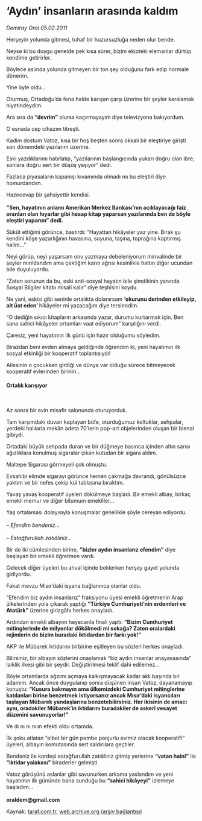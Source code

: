 # ‘Aydın’ insanların arasında kaldım

*Demiray Oral 05.02.2011*

<div class="yazi"><p>Herşeyin yolunda gitmesi, tuhaf bir huzursuzluğa neden olur bende.</p>
<p>Neyse ki bu duygu genelde pek kısa sürer, bizim ekipteki elemanlar dürtüp kendime getirirler.</p>
<p>Böylece aslında yolunda gitmeyen bir ton şey olduğunu fark edip normale dönerim.</p>
<p>Yine öyle oldu...</p>
<p>Oturmuş, Ortadoğu’da fena halde karışan çarşı üzerine bir şeyler karalamak niyetindeydim.</p>
<p>Ara sıra da <b>“devrim”</b> olursa kaçırmayayım diye televizyona bakıyordum.</p>
<p>O esnada cep cihazım titreşti.</p>
<p>Kadim dostum Vatoz, kısa bir hoş beşten sonra okkalı bir eleştiriye girişti son dönemdeki yazılarım üzerine.</p>
<p>Eski yazdıklarımı hatırlatıp, “yazılarının başlangıcında yukarı doğru olan ibre, sonlara doğru sert bir düşüş yaşıyor” dedi.</p>
<p>Fazlaca piyasaların kapanışı kıvamında olmadı mı bu eleştiri diye homurdandım.</p>
<p>Hazırcevap bir şahsiyettir kendisi.<br/><br/><b>"Sen, hayatının anlamı Amerikan Merkez Bankası’nın açıklayacağı faiz oranları olan hıyarlar gibi hesap kitap yaparsan yazılarında ben de böyle eleştiri yaparım” dedi.</b></p>
<p>Sükût ettiğimi görünce, bastırdı: “Hayattan hikâyeler yaz yine. Bırak şu kendini köşe yazarlığının havasına, suyuna, taşına, toprağına kaptırmış halini...”</p>
<p>Neyi görüp, neyi yaşarsam onu yazmaya debeleniyorum minvalinde bir şeyler mırıldandım ama çektiğim karın ağrısı kesinlikle hattın diğer ucundan bile duyuluyordu.</p>
<p>“Zaten sorunun da bu, eski anti-sosyal hayatın bile şimdikinin yanında Sosyal Bilgiler kitabı misali kalır” diye teşhisini koydu.</p>
<p>Ne yani, eskisi gibi seninle ortalıkta dolanırsam <b>‘okurunu derinden etkileyip, alt üst eden’ </b>hikâyeler mi yazacağım diye terslendim.</p>
<p>“O dediğin sıkıcı kitapların arkasında yazar, durumu kurtarmak için. Ben sana sahici hikâyeler ortamları vaat ediyorum” karşılığını verdi. </p>
<p>Çaresiz, yeni hayatımın ilk günü için hazır olduğumu söyledim.</p>
<p>Birazdan beni evden almaya geldiğinde öğrendim ki, yeni hayatımın ilk sosyal etkinliği bir kooperatif toplantısıydı!</p>
<p>Ailesinin o çocukken girdiği ve dünya var olduğu sürece bitmeyecek kooperatif evlerinden birinin... </p><b>
</b>
<h4>Ortalık karışıyor</h4><b>
<p></p></b> 
<p>Az sonra bir evin misafir salonunda oturuyorduk.</p>
<p>Tam karşımdaki duvarı kaplayan büfe, oturduğumuz koltuklar, sehpalar, yerdeki halılarla mekân adeta 70’lerin pop-art objelerinden oluşan bir bienal gibiydi.</p>
<p>Ortadaki büyük sehpada duran ve bir düğmeye basınca içinden altın sarısı ağızlıklara konulmuş sigaralar çıkan kutudan bir sigara aldım.</p>
<p>Maltepe Sigarası görmeyeli çok olmuştu.</p>
<p>Evsahibi elimde sigarayı görünce hemen çakmağa davrandı, gönülsüzce yaktım ve bir nefes çekip kül tablasına bıraktım.</p>
<p>Yavaş yavaş kooperatif üyeleri dökülmeye başladı. Bir emekli albay, birkaç emekli memur ve diğer bilumum emekliler...</p>
<p>Yaş ortalaması dolayısıyla konuşmalar genellikle şöyle cereyan ediyordu.<br/><br/><i>– Efendim bendeniz...<br/><br/></i><i>– Estağfurullah zatıâliniz...</i></p>
<p>Bir de iki cümlesinden birine, <b>“bizler aydın insanlarız efendim”</b> diye başlayan bir emekli öğretmen vardı.</p>
<p>Gelecek diğer üyeleri bu ahval içinde beklerken herşey gayet yolunda gidiyordu.</p>
<p>Fakat mevzu Mısır’daki isyana bağlanınca olanlar oldu.</p>
<p>“Efendim biz aydın insanlarız” fraksiyonu üyesi emekli öğretmenin Arap ülkelerinden yola çıkarak yaptığı <b>“Türkiye Cumhuriyeti’nin erdemleri ve Atatürk”</b> üzerine girizgâhı herkes onayladı.</p>
<p>Ardından emekli albayım heyecanla finali yaptı: <b>“Bizim Cumhuriyet mitinglerinde de milyonlar dökülmedi mi sokağa? Zaten oralardaki rejimlerin de bizim buradaki iktidardan bir farkı yok!”</b></p>
<p>AKP ile Mübarek iktidarını birbirine eşitleyen bu sözleri herkes onayladı.</p>
<p>Bilirsiniz, bir albayın sözlerini onaylamak “biz aydın insanlar anayasasında” laiklik ilkesi gibi bir şeydir. Değiştirilmesi teklif dahi edilemez...</p>
<p>Böyle ortamlarda ağzımı açmaya kalkışmayacak kadar aklı başında bir adamım. Ancak önce duygulanıp sonra düşünen insan Vatoz, dayanamayıp konuştu: <b>“Kusura bakmayın ama ülkemizdeki Cumhuriyet mitinglerine katılanları birine benzetmek istiyorsanız ancak Mısır’daki isyancıları taşlayan Mübarek yandaşlarına benzetebilirsiniz. Her ikisinin de amacı aynı, oradakiler Mübarek’in iktidarını buradakiler de askerî vesayet düzenini savunuyorlar!”</b></p>
<p>Ve dı nı nı nııın efekti oldu ortamda. </p>
<p>İlk şoku atlatan “elbet bir gün pembe panjurlu evimiz olacak kooperatifi” üyeleri, albayın komutasında sert saldırılara geçtiler.</p>
<p>Bendeniz ile kardeşi estağfurullah zatıâliniz gitmiş yerlerine <b>“vatan haini”</b> ile <b>“iktidar yalakası”</b> biraderler gelmişti.</p>
<p>Vatoz görüşünü aslanlar gibi savunurken arkama yaslandım ve yeni hayatımın ilk gününde bana sunduğu bu <b>“sahici hikâyeyi”</b> izlemeye başladım...<br/><br/><b>oraldem@gmail.com</b></p>
</div>

Kaynak: [taraf.com.tr](http://www.taraf.com.tr/demiray-oral/makale-aydin-insanlarin-arasinda-kaldim.htm), [web.archive.org (arşiv bağlantısı)](http://web.archive.org/web/20130901134036/http://www.taraf.com.tr/demiray-oral/makale-aydin-insanlarin-arasinda-kaldim.htm)
